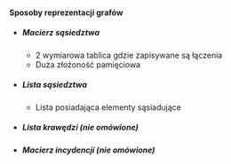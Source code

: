 #### Sposoby reprezentacji grafów
- ##### Macierz sąsiedztwa
	- 2 wymiarowa tablica gdzie zapisywane są łączenia
	- Duża złożoność pamięciowa
- ##### Lista sąsiedztwa
	- Lista posiadająca elementy sąsiadujące
- ##### Lista krawędzi (nie omówione)
- ##### Macierz incydencji (nie omówione)